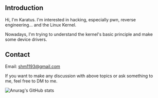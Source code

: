 Introduction
---
Hi, I'm Karatus.
I'm interested in hacking, especially pwn, reverse engineering... and the Linux Kernel.

Nowadays, I'm trying to understand the kernel's basic principle and make some device drivers.

Contact
---
Email: shm1193@gmail.com

If you want to make any discussion with above topics or ask something to me,
feel free to DM to me.

![Anurag's GitHub stats](https://github-readme-stats.vercel.app/api?username=TwoPair&show_icons=true&theme=graywhite)
